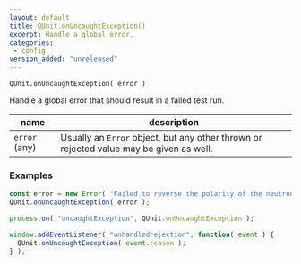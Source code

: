 ```yaml
---
layout: default
title: QUnit.onUncaughtException()
excerpt: Handle a global error.
categories:
 - config
version_added: "unreleased"
---
```


`QUnit.onUncaughtException( error )`

Handle a global error that should result in a failed test run.

| name | description |
|------|-------------|
| `error` (any) | Usually an `Error` object, but any other thrown or rejected value may be given as well. |

### Examples

```js
const error = new Error( "Failed to reverse the polarity of the neutron flow" );
QUnit.onUncaughtException( error );
```

```js
process.on( "uncaughtException", QUnit.onUncaughtException );
```

```js
window.addEventListener( "unhandledrejection", function( event ) {
  QUnit.onUncaughtException( event.reason );
} );
```
